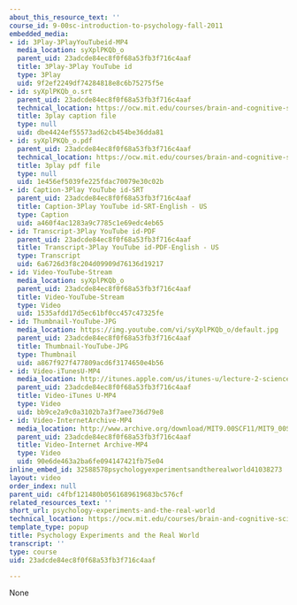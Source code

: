```yaml
---
about_this_resource_text: ''
course_id: 9-00sc-introduction-to-psychology-fall-2011
embedded_media:
- id: 3Play-3PlayYouTubeid-MP4
  media_location: syXplPKQb_o
  parent_uid: 23adcde84ec8f0f68a53fb3f716c4aaf
  title: 3Play-3Play YouTube id
  type: 3Play
  uid: 9f2ef2249df74284818e8c6b75275f5e
- id: syXplPKQb_o.srt
  parent_uid: 23adcde84ec8f0f68a53fb3f716c4aaf
  technical_location: https://ocw.mit.edu/courses/brain-and-cognitive-sciences/9-00sc-introduction-to-psychology-fall-2011/science-research/psychology-experiments-and-the-real-world/syXplPKQb_o.srt
  title: 3play caption file
  type: null
  uid: dbe4424ef55573ad62cb454be36dda81
- id: syXplPKQb_o.pdf
  parent_uid: 23adcde84ec8f0f68a53fb3f716c4aaf
  technical_location: https://ocw.mit.edu/courses/brain-and-cognitive-sciences/9-00sc-introduction-to-psychology-fall-2011/science-research/psychology-experiments-and-the-real-world/syXplPKQb_o.pdf
  title: 3play pdf file
  type: null
  uid: 1e456ef5039fe225fdac70079e30c02b
- id: Caption-3Play YouTube id-SRT
  parent_uid: 23adcde84ec8f0f68a53fb3f716c4aaf
  title: Caption-3Play YouTube id-SRT-English - US
  type: Caption
  uid: a460f4ac1283a9c7785c1e69edc4eb65
- id: Transcript-3Play YouTube id-PDF
  parent_uid: 23adcde84ec8f0f68a53fb3f716c4aaf
  title: Transcript-3Play YouTube id-PDF-English - US
  type: Transcript
  uid: 6a6726d3f8c204d09909d76136d19217
- id: Video-YouTube-Stream
  media_location: syXplPKQb_o
  parent_uid: 23adcde84ec8f0f68a53fb3f716c4aaf
  title: Video-YouTube-Stream
  type: Video
  uid: 1535afdd17d5ec61bf0cc457c47325fe
- id: Thumbnail-YouTube-JPG
  media_location: https://img.youtube.com/vi/syXplPKQb_o/default.jpg
  parent_uid: 23adcde84ec8f0f68a53fb3f716c4aaf
  title: Thumbnail-YouTube-JPG
  type: Thumbnail
  uid: a867f927f477809acd6f3174650e4b56
- id: Video-iTunesU-MP4
  media_location: http://itunes.apple.com/us/itunes-u/lecture-2-science-research/id501335817?i=110362864
  parent_uid: 23adcde84ec8f0f68a53fb3f716c4aaf
  title: Video-iTunes U-MP4
  type: Video
  uid: bb9ce2a9c0a3102b7a3f7aee736d79e8
- id: Video-InternetArchive-MP4
  media_location: http://www.archive.org/download/MIT9.00SCF11/MIT9_00SCF11_lec02_300k.mp4
  parent_uid: 23adcde84ec8f0f68a53fb3f716c4aaf
  title: Video-Internet Archive-MP4
  type: Video
  uid: 90e6de463a2ba6fe094147421fb75e04
inline_embed_id: 32588578psychologyexperimentsandtherealworld41038273
layout: video
order_index: null
parent_uid: c4fbf121480b0561689619683bc576cf
related_resources_text: ''
short_url: psychology-experiments-and-the-real-world
technical_location: https://ocw.mit.edu/courses/brain-and-cognitive-sciences/9-00sc-introduction-to-psychology-fall-2011/science-research/psychology-experiments-and-the-real-world
template_type: popup
title: Psychology Experiments and the Real World
transcript: ''
type: course
uid: 23adcde84ec8f0f68a53fb3f716c4aaf

---
```

None